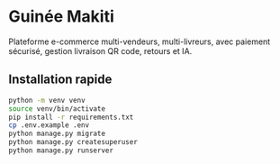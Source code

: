 # Guinée Makiti

Plateforme e-commerce multi-vendeurs, multi-livreurs, avec paiement sécurisé, gestion livraison QR code, retours et IA.

## Installation rapide

```bash
python -m venv venv
source venv/bin/activate
pip install -r requirements.txt
cp .env.example .env
python manage.py migrate
python manage.py createsuperuser
python manage.py runserver